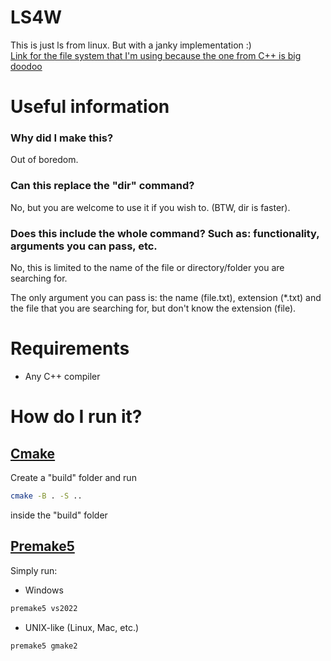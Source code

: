 # LS4W
This is just ls from linux. But with a janky implementation :)\
[Link for the file system that I'm using because the one from C++ is big doodoo](https://github.com/gulrak/filesystem)

# Useful information

### Why did I make this?

Out of boredom.

### Can this replace the "dir" command?

No, but you are welcome to use it if you wish to. (BTW, dir is faster).

### Does this include the whole command? Such as: functionality, arguments you can pass, etc.

No, this is limited to the name of the file or directory/folder you are searching for.

The only argument you can pass is: the name (file.txt), extension (\*.txt) and the file that you are searching for, but don't know the extension (file).

# Requirements

- Any C++ compiler


# How do I run it?

## [Cmake](https://cmake.org/cmake/help/latest/guide/tutorial/index.html)

Create a "build" folder and run 
```bash
cmake -B . -S ..
```

inside the "build" folder

## [Premake5](https://premake.github.io/docs/)

Simply run:

- Windows

```bash
premake5 vs2022
```

- UNIX-like (Linux, Mac, etc.)
```bash
premake5 gmake2
```

